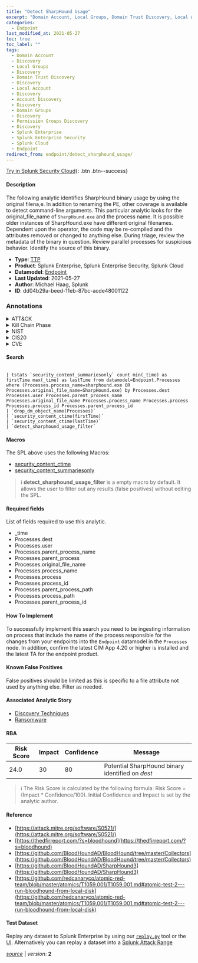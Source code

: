 ```yaml
---
title: "Detect SharpHound Usage"
excerpt: "Domain Account, Local Groups, Domain Trust Discovery, Local Account, Account Discovery, Domain Groups, Permission Groups Discovery"
categories:
  - Endpoint
last_modified_at: 2021-05-27
toc: true
toc_label: ""
tags:
  - Domain Account
  - Discovery
  - Local Groups
  - Discovery
  - Domain Trust Discovery
  - Discovery
  - Local Account
  - Discovery
  - Account Discovery
  - Discovery
  - Domain Groups
  - Discovery
  - Permission Groups Discovery
  - Discovery
  - Splunk Enterprise
  - Splunk Enterprise Security
  - Splunk Cloud
  - Endpoint
redirect_from: endpoint/detect_sharphound_usage/
---
```




[Try in Splunk Security Cloud](https://www.splunk.com/en_us/cyber-security.html){: .btn .btn--success}

#### Description

The following analytic identifies SharpHound binary usage by using the original filena,e. In addition to renaming the PE, other coverage is available to detect command-line arguments. This particular analytic looks for the original_file_name of `SharpHound.exe` and the process name. It is possible older instances of SharpHound.exe have different original filenames. Dependent upon the operator, the code may be re-compiled and the attributes removed or changed to anything else. During triage, review the metadata of the binary in question. Review parallel processes for suspicious behavior. Identify the source of this binary.

- **Type**: [TTP](https://github.com/splunk/security_content/wiki/Detection-Analytic-Types)
- **Product**: Splunk Enterprise, Splunk Enterprise Security, Splunk Cloud
- **Datamodel**: [Endpoint](https://docs.splunk.com/Documentation/CIM/latest/User/Endpoint)
- **Last Updated**: 2021-05-27
- **Author**: Michael Haag, Splunk
- **ID**: dd04b29a-beed-11eb-87bc-acde48001122

### Annotations
<details>
  <summary>ATT&CK</summary>

<div markdown="1">

#### [ATT&CK](https://attack.mitre.org/)

| ID          | Technique   | Tactic         |
| ----------- | ----------- |--------------- |
| [T1087.002](https://attack.mitre.org/techniques/T1087/002/) | Domain Account | Discovery |

| [T1069.001](https://attack.mitre.org/techniques/T1069/001/) | Local Groups | Discovery |

| [T1482](https://attack.mitre.org/techniques/T1482/) | Domain Trust Discovery | Discovery |

| [T1087.001](https://attack.mitre.org/techniques/T1087/001/) | Local Account | Discovery |

| [T1087](https://attack.mitre.org/techniques/T1087/) | Account Discovery | Discovery |

| [T1069.002](https://attack.mitre.org/techniques/T1069/002/) | Domain Groups | Discovery |

| [T1069](https://attack.mitre.org/techniques/T1069/) | Permission Groups Discovery | Discovery |

</div>
</details>


<details>
  <summary>Kill Chain Phase</summary>

<div markdown="1">

* Exploitation


</div>
</details>


<details>
  <summary>NIST</summary>

<div markdown="1">

* DE.CM



</div>
</details>

<details>
  <summary>CIS20</summary>

<div markdown="1">

* CIS 10



</div>
</details>

<details>
  <summary>CVE</summary>

<div markdown="1">


</div>
</details>


#### Search

```

| tstats `security_content_summariesonly` count min(_time) as firstTime max(_time) as lastTime from datamodel=Endpoint.Processes where (Processes.process_name=sharphound.exe OR Processes.original_file_name=SharpHound.exe) by Processes.dest Processes.user Processes.parent_process_name Processes.original_file_name Processes.process_name Processes.process Processes.process_id Processes.parent_process_id 
| `drop_dm_object_name(Processes)` 
| `security_content_ctime(firstTime)` 
| `security_content_ctime(lastTime)` 
| `detect_sharphound_usage_filter`
```

#### Macros
The SPL above uses the following Macros:
* [security_content_ctime](https://github.com/splunk/security_content/blob/develop/macros/security_content_ctime.yml)
* [security_content_summariesonly](https://github.com/splunk/security_content/blob/develop/macros/security_content_summariesonly.yml)

> :information_source:
> **detect_sharphound_usage_filter** is a empty macro by default. It allows the user to filter out any results (false positives) without editing the SPL.



#### Required fields
List of fields required to use this analytic.
* _time
* Processes.dest
* Processes.user
* Processes.parent_process_name
* Processes.parent_process
* Processes.original_file_name
* Processes.process_name
* Processes.process
* Processes.process_id
* Processes.parent_process_path
* Processes.process_path
* Processes.parent_process_id



#### How To Implement
To successfully implement this search you need to be ingesting information on process that include the name of the process responsible for the changes from your endpoints into the `Endpoint` datamodel in the `Processes` node. In addition, confirm the latest CIM App 4.20 or higher is installed and the latest TA for the endpoint product.
#### Known False Positives
False positives should be limited as this is specific to a file attribute not used by anything else. Filter as needed.

#### Associated Analytic Story
* [Discovery Techniques](/stories/discovery_techniques)
* [Ransomware](/stories/ransomware)




#### RBA

| Risk Score  | Impact      | Confidence   | Message      |
| ----------- | ----------- |--------------|--------------|
| 24.0 | 30 | 80 | Potential SharpHound binary identified on $dest$ |


> :information_source:
> The Risk Score is calculated by the following formula: Risk Score = (Impact * Confidence/100). Initial Confidence and Impact is set by the analytic author.


#### Reference

* [https://attack.mitre.org/software/S0521/](https://attack.mitre.org/software/S0521/)
* [https://thedfirreport.com/?s=bloodhound](https://thedfirreport.com/?s=bloodhound)
* [https://github.com/BloodHoundAD/BloodHound/tree/master/Collectors](https://github.com/BloodHoundAD/BloodHound/tree/master/Collectors)
* [https://github.com/BloodHoundAD/SharpHound3](https://github.com/BloodHoundAD/SharpHound3)
* [https://github.com/redcanaryco/atomic-red-team/blob/master/atomics/T1059.001/T1059.001.md#atomic-test-2---run-bloodhound-from-local-disk](https://github.com/redcanaryco/atomic-red-team/blob/master/atomics/T1059.001/T1059.001.md#atomic-test-2---run-bloodhound-from-local-disk)



#### Test Dataset
Replay any dataset to Splunk Enterprise by using our [`replay.py`](https://github.com/splunk/attack_data#using-replaypy) tool or the [UI](https://github.com/splunk/attack_data#using-ui).
Alternatively you can replay a dataset into a [Splunk Attack Range](https://github.com/splunk/attack_range#replay-dumps-into-attack-range-splunk-server)




[*source*](https://github.com/splunk/security_content/tree/develop/detections/endpoint/detect_sharphound_usage.yml) \| *version*: **2**